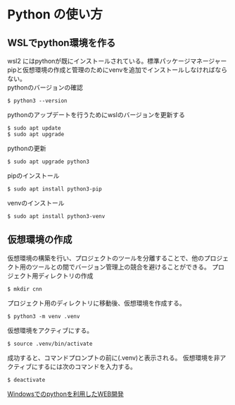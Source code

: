 # Python の使い方
## WSLでpython環境を作る
wsl2 にはpythonが既にインストールされている。標準パッケージマネージャーpipと仮想環境の作成と管理のためにvenvを追加でインストールしなければならない。  
pythonのバージョンの確認
```
$ python3 --version
```
pythonのアップデートを行うためにwslのバージョンを更新する
```
$ sudo apt update
$ sudo apt upgrade
```
pythonの更新
```
$ sudo apt upgrade python3
```
pipのインストール
```
$ sudo apt install python3-pip
```
venvのインストール
```
$ sudo apt install python3-venv
```

## 仮想環境の作成
仮想環境の構築を行い、プロジェクトのツールを分離することで、他のプロジェクト用のツールとの間でバージョン管理上の競合を避けることができる。
プロジェクト用ディレクトリの作成
```
$ mkdir cnn
```
プロジェクト用のディレクトリに移動後、仮想環境を作成する。
```
$ python3 -m venv .venv
```
仮想環境をアクティブにする。
```
$ source .venv/bin/activate
```
成功すると、コマンドプロンプトの前に(.venv)と表示される。
仮想環境を非アクティブにするには次のコマンドを入力する。
```
$ deactivate
```


[Windowsでのpythonを利用したWEB開発](https://learn.microsoft.com/ja-jp/windows/python/web-frameworks)
